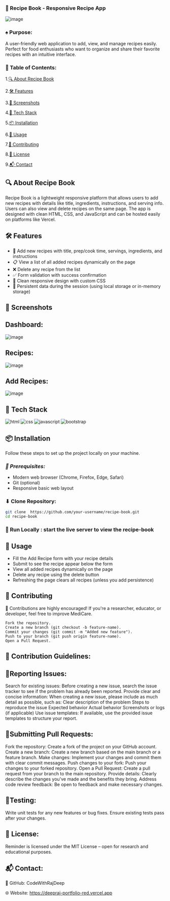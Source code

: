### 📖 Recipe Book - Responsive Recipe App
![image](https://github.com/user-attachments/assets/aebc0865-dd5d-4dff-839c-c2b2646fbb0b)

### ♠️ Purpose: 
A user-friendly web application to add, view, and manage recipes easily. Perfect for food enthusiasts who want to organize and share their favorite recipes with an intuitive interface.

### 📖 Table of Contents:

1.[🔍 About Recipe Book](#about)

2.[🛠 Features](#features)

3.[📸 Screenshots](#screenshots)

4.[🚀 Tech Stack](#techstack)

5.[📦 Installation](#installation)

6.[🔧 Usage](#usage)

7.[🤝 Contributing](#contribution)

8.[📜 License](#license)

9.[📬 Contact](#contact)

## <a name="about">🔍 About Recipe Book</a>
Recipe Book is a lightweight responsive platform that allows users to add new recipes with details like title, ingredients, instructions, and serving info. Users can also view and delete recipes on the same page. The app is designed with clean HTML, CSS, and JavaScript and can be hosted easily on platforms like Vercel.

## <a name="features">🛠 Features</a>
- 📝 Add new recipes with title, prep/cook time, servings, ingredients, and instructions
- 📋 View a list of all added recipes dynamically on the page
- ❌ Delete any recipe from the list
- ✅ Form validation with success confirmation
- 🎨 Clean responsive design with custom CSS
- 🔄 Persistent data during the session (using local storage or in-memory storage)

## <a name="screenshots">📸 Screenshots</a>

## Dashboard: 
![image](https://github.com/user-attachments/assets/d090b7c9-e465-4523-a2e2-05ae131b2fd9)

## Recipes: 
![image](https://github.com/user-attachments/assets/d1f64c54-c87d-43bb-9905-90ec3d026304)

## Add Recipes:
![image](https://github.com/user-attachments/assets/42767ddd-063d-4429-a2c9-4b9d43677663)

## <a name="techstack">🚀 Tech Stack</a>

<div>
  <img src="https://img.shields.io/badge/HTML5-E34F26.svg?style=for-the-badge&logo=HTML5&logoColor=white" alt="html"/>
  <img src="https://img.shields.io/badge/CSS-663399.svg?style=for-the-badge&logo=CSS&logoColor=white" alt="css"/>
  <img src="https://img.shields.io/badge/JavaScript-F7DF1E.svg?style=for-the-badge&logo=JavaScript&logoColor=black" alt="javascript"/>
  <img src="https://img.shields.io/badge/Bootstrap-7952B3.svg?style=for-the-badge&logo=Bootstrap&logoColor=white" alt="bootstrap"/>
</div>

## <a name="installation">📦 Installation</a>
Follow these steps to set up the project locally on your machine.

### *🔧 Prerequisites:*
- Modern web browser (Chrome, Firefox, Edge, Safari)
- Git (optional)
- Responsive basic web layout

### ⬇ Clone Repository:

```bash
git clone  https://github.com/your-username/recipe-book.git
cd recipe-book
```
### 🚀 Run Locally : start the live server to view the recipe-book

## <a name="usage">🔧 Usage</a>
- Fill the Add Recipe form with your recipe details
- Submit to see the recipe appear below the form
- View all added recipes dynamically on the page
- Delete any recipe using the delete button
- Refreshing the page clears all recipes (unless you add persistence)


## <a name="contribution">🤝 Contributing</a>
  🔬 Contributions are highly encouraged! If you're a researcher, educator, or developer, feel free to improve MediCare.
```
Fork the repository.
Create a new branch (git checkout -b feature-name).
Commit your changes (git commit -m "Added new feature").
Push to your branch (git push origin feature-name).
Open a Pull Request.
```
## 🛂 Contribution Guidelines: 

##  📌Reporting Issues:

Search for existing issues: Before creating a new issue, search the issue tracker to see if the problem has already been reported. Provide clear and concise information: When creating a new issue, please include as much detail as possible, such as: Clear description of the problem Steps to reproduce the issue Expected behavior Actual behavior Screenshots or logs (if applicable) Use issue templates: If available, use the provided issue templates to structure your report.

## 📌Submitting Pull Requests:

Fork the repository: Create a fork of the project on your GitHub account. Create a new branch: Create a new branch based on the main branch or a feature branch. Make changes: Implement your changes and commit them with clear commit messages. Push changes to your fork: Push your changes to your forked repository. Open a Pull Request: Create a pull request from your branch to the main repository. Provide details: Clearly describe the changes you've made and the benefits they bring. Address code review feedback: Be open to feedback and make necessary changes.

## 📌Testing:

Write unit tests for any new features or bug fixes. Ensure existing tests pass after your changes.

## <a name="license"> 📜 License: </a> 
 
 Reminder is licensed under the MIT License – open for research and educational purposes.

 ## <a name="contact"> 📬 Contact: </a>

🔗 GitHub: CodeWithRajDeep

🌐 Website: https://deepraj-portfolio-red.vercel.app


 

